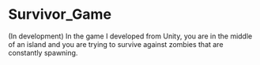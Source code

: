 # Survivor_Game
(In development)
In the game I developed from Unity, you are in the middle of an island and you are trying to survive against zombies that are constantly spawning.
